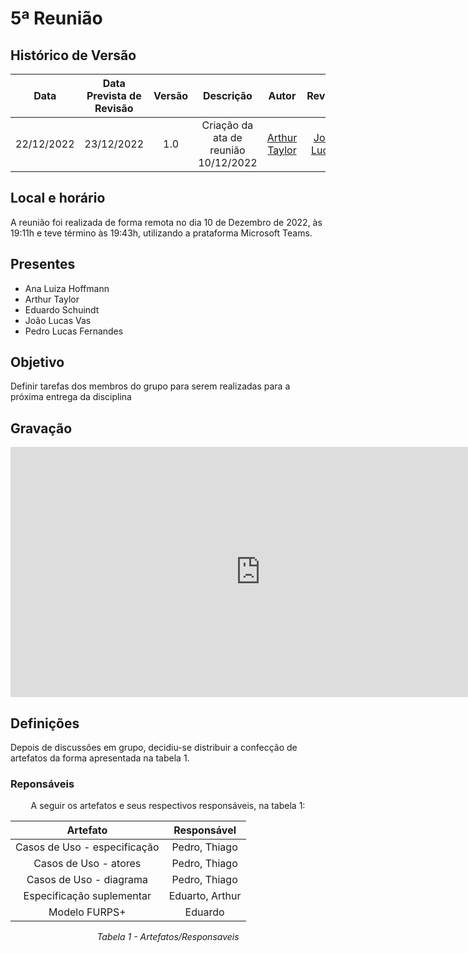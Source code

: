 # 5ª Reunião

## <a>Histórico de Versão</a>

|Data|Data Prevista de Revisão|Versão|Descrição|Autor|Revisor|
| :----------: |:----------:| :------: | :-----------: | :---------: |:---------: |
|22/12/2022|23/12/2022|1.0|Criação da ata de reunião 10/12/2022| [Arthur Taylor](https://github.com/Eruel6)| [João Lucas](https://github.com/HacKairos) |



## <a>Local e horário</a>

A reunião foi realizada de forma remota no dia 10 de Dezembro de 2022, às 19:11h e teve término às 19:43h, utilizando a prataforma Microsoft Teams.

## <a>Presentes</a>

- Ana Luiza Hoffmann
- Arthur Taylor
- Eduardo Schuindt
- João Lucas Vas
- Pedro Lucas Fernandes

## <a>Objetivo</a>

Definir tarefas dos membros do grupo para serem realizadas para a próxima entrega da disciplina

## <a>Gravação</a>

<center>
<iframe width="800" height="400" src="https://www.youtube-nocookie.com/embed/Q6v778ikpow" frameborder="0" allow="accelerometer; autoplay; clipboard-write; encrypted-media; gyroscope; picture-in-picture" allowfullscreen></iframe>
</center>

## <a>Definições</a>

Depois de discussões em grupo, decidiu-se distribuir a confecção de artefatos da forma apresentada na tabela 1.

### <a>Reponsáveis </a>
<center>
A seguir os artefatos e seus respectivos responsáveis, na tabela 1:

| Artefato | Responsável |
| :-: | :-: |
| Casos de Uso - especificação | Pedro, Thiago | Ana
| Casos de Uso - atores | Pedro, Thiago | Ana
| Casos de Uso - diagrama | Pedro, Thiago | Ana
| Especificação suplementar | Eduarto, Arthur | João
| Modelo FURPS+ | Eduardo | 02/12/2022 | Arthur

*Tabela 1 - Artefatos/Responsaveis*
</center>
